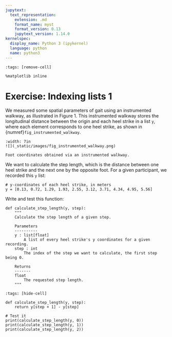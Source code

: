 ```yaml
---
jupytext:
  text_representation:
    extension: .md
    format_name: myst
    format_version: 0.13
    jupytext_version: 1.14.0
kernelspec:
  display_name: Python 3 (ipykernel)
  language: python
  name: python3
---
```


```{code-cell} ipython3
:tags: [remove-cell]

%matplotlib inline
```

# Exercise: Indexing lists 1

We measured some spatial parameters of gait using an instrumented walkway, as illustrated in Figure 1. This instrumented walkway stores the longitudinal distance between the origin and each heel strike in a list `y`, where each element corresponds to one heel strike, as shown in {numref}`fig_instrumented_walkway`.

```{figure-md} fig_instrumented_walkway
:width: 7in
![](_static/images/fig_instrumented_walkway.png)

Foot coordinates obtained via an instrumented walkway.
```

We want to calculate the step length, which is the distance between one heel strike and the next one by the opposite foot. For a given participant, we recorded this `y` list:

```{code-cell} ipython3
# y-coordinates of each heel strike, in meters
y = [0.13, 0.72, 1.29, 1.93, 2.55, 3.12, 3.71, 4.34, 4.95, 5.56]
```

Write and test this function:

```
def calculate_step_length(y, step):
    """
    Calculate the step length of a given step.

    Parameters
    ----------
    y : list[float]
        A list of every heel strike's y coordinates for a given recording.
    step : int
        The index of the step we want to calculate, the first step being 0.

    Returns
    -------
    float
        The requested step length.
    """
```

```{code-cell} ipython3
:tags: [hide-cell]

def calculate_step_length(y, step):
    return y[step + 1] - y[step]

# Test it
print(calculate_step_length(y, 0))
print(calculate_step_length(y, 1))
print(calculate_step_length(y, 2))
```
